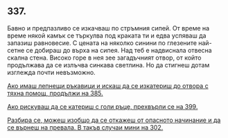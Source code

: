 ## 337.

Бавно и предпазливо се изкачваш по стръмния сипей. От време на
време някой камък се търкулва под краката ти и едва успяваш да
запазиш равновесие. С цената на няколко синини по глезените най-
сетне се добираш до върха на сипея. Над теб е надвиснала отвесна
скална стена. Високо горе в нея зее загадъчният отвор, от който
продължава да се излъчва синкава светлина. Но да стигнеш дотам
изглежда почти невъзможно.

[Ако имаш лепнещи ръкавици и искаш да се изкатериш до отвора с
тяхна помощ, продължи на 385.](./385)

[Ако рискуваш да се катериш с голи ръце, прехвърли се на 399.](./399)

[Разбира се, можеш изобщо да се откажеш от опасното начинание и
да се върнеш на превала. В такъв случаи мини на 302.](./302)
